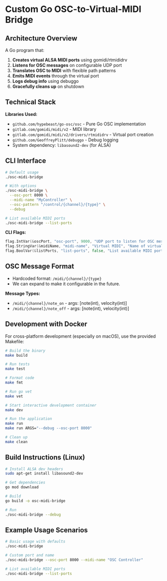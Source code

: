 # Custom Go OSC-to-Virtual-MIDI Bridge

## Architecture Overview

A Go program that:
1. **Creates virtual ALSA MIDI ports** using gomidi/rtmididrv
2. **Listens for OSC messages** on configurable UDP port
3. **Translates OSC to MIDI** with flexible path patterns
4. **Emits MIDI events** through the virtual port
5. **Logs debug info** using debuggo
6. **Gracefully cleans up** on shutdown

## Technical Stack

**Libraries Used:**
- `github.com/hypebeast/go-osc/osc` - Pure Go OSC implementation
- `gitlab.com/gomidi/midi/v2` - MIDI library
- `gitlab.com/gomidi/midi/v2/drivers/rtmididrv` - Virtual port creation
- `github.com/GeoffreyPlitt/debuggo` - Debug logging
- System dependency: `libasound2-dev` (for ALSA)

## CLI Interface

```bash
# Default usage
./osc-midi-bridge

# With options
./osc-midi-bridge \
  --osc-port 8000 \
  --midi-name "MyController" \
  --osc-pattern "/control/{channel}/{type}" \
  --debug

# List available MIDI ports
./osc-midi-bridge --list-ports
```

**CLI Flags:**
```go
flag.IntVar(&oscPort, "osc-port", 9000, "UDP port to listen for OSC messages")
flag.StringVar(&midiName, "midi-name", "Virtual MIDI", "Name of virtual MIDI port")
flag.BoolVar(&listPorts, "list-ports", false, "List available MIDI ports and exit")
```

## OSC Message Format
- Hardcoded format: `/midi/{channel}/{type}` 
- We can expand to make it configurable in the future.

**Message Types:**
- `/midi/{channel}/note_on` - args: [note(int), velocity(int)]
- `/midi/{channel}/note_off` - args: [note(int), velocity(int)]

## Development with Docker

For cross-platform development (especially on macOS), use the provided Makefile:

```bash
# Build the binary
make build

# Run tests
make test

# Format code
make fmt

# Run go vet
make vet

# Start interactive development container
make dev

# Run the application
make run
make run ARGS="--debug --osc-port 8000"

# Clean up
make clean
```

## Build Instructions (Linux)

```bash
# Install ALSA dev headers
sudo apt-get install libasound2-dev

# Get dependencies
go mod download

# Build
go build -o osc-midi-bridge

# Run
./osc-midi-bridge --debug
```

## Example Usage Scenarios

```bash
# Basic usage with defaults
./osc-midi-bridge

# Custom port and name
./osc-midi-bridge --osc-port 8000 --midi-name "OSC Controller"

# List available MIDI ports
./osc-midi-bridge --list-ports
```
